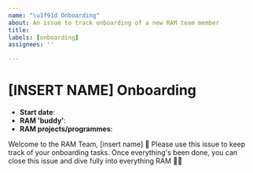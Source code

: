 ```yaml
---
name: "\u1f91d Onboarding"
about: An issue to track onboarding of a new RAM team member
title:
labels: [onboarding]
assignees: ''

---
```


# [INSERT NAME] Onboarding

- **Start date**: 
- **RAM 'buddy'**: 
- **RAM projects/programmes**: 

Welcome to the RAM Team, [insert name] 💚
Please use this issue to keep track of your onboarding tasks. 
Once everything's been done, you can close this issue and dive fully into everything RAM 🏊‍♀️

